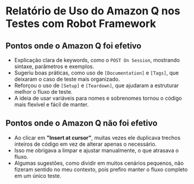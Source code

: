 # Relatório de Uso do Amazon Q nos Testes com Robot Framework



## Pontos onde o Amazon Q foi efetivo 
- Explicação clara de keywords, como o `POST On Session`, mostrando sintaxe, parâmetros e exemplos.  
- Sugeriu boas práticas, como uso de `[Documentation]` e `[Tags]`, que deixaram o caso de teste mais organizado.  
- Reforçou o uso de `[Setup]` e `[Teardown]`, que ajudaram a estruturar melhor o fluxo de teste.  
- A ideia de usar variáveis para nomes e sobrenomes tornou o código mais flexível e fácil de manter.  




## Pontos onde o Amazon Q não foi efetivo 
- Ao clicar em **"Insert at cursor"**, muitas vezes ele duplicava trechos inteiros de código em vez de alterar apenas o necessário.  
- Isso me obrigava a limpar e ajustar manualmente, o que atrasava o fluxo.  
- Algumas sugestões, como dividir em muitos cenários pequenos, não fizeram sentido no meu contexto, pois prefiro manter o fluxo completo em um único teste.  
